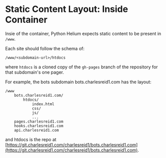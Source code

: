 # Static Content Layout: Inside Container

Insie of the container, Python Helium expects
static content to be present in `/www`.

Each site should follow the schema of:

```
/www/<subdomain-url>/htdocs
```

where `htdocs` is a cloned copy of the `gh-pages` 
branch of the repository for that subdomain's 
one pager.

For example, the bots subdomain bots.charlesreid1.com
has the layout:

```
/www
    bots.charlesreid1.com/
        htdocs/
            index.html
            css/
            js/
            ...
    pages.charlesreid1.com
    hooks.charlesreid1.com
    api.charlesreid1.com
```

and htdocs is the repo at
[https://git.charlesreid1.com/charlesreid1/bots.charlesreid1.com](https://git.charlesreid1.com/charlesreid1/bots.charlesreid1.com).


